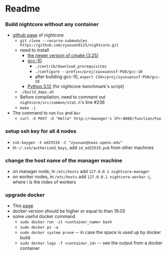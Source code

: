 # Readme
### Build nightcore without any container
- [github page](https://github.com/ut-osa/nightcore/tree/asplos-release) of nightcore
  + `git clone --recurse-submodules https://github.com/zyuxuan0115/nightcore.git`
  + need to install
    * [the newer version of cmake (3.25)](https://cmake.org/download/)
    * [gcc-10](http://www.netgull.com/gcc/releases/gcc-10.1.0/)
      - `./contrib/download_prerequisites`
      - `./configure --prefix=/proj/zyuxuanssf-PG0/gcc-10`
      - after building gcc-10, `export CXX=/proj/zyuxuanssf-PG0/gcc-10`
    * [Python 3.12](https://devguide.python.org/getting-started/setup-building/#build-dependencies) (for nightcore-benchmark's script)
  + `./build_deps.sh`
  + Before compilation, need to comment out `nightcore/src/common/stat.h`'s line #236
  + `make -j`
- The command to run `Foo` and `Bar`
  + `curl -X POST -d "Hello" http://<manager's IP>:8080/function/Foo`

### setup ssh key for all 4 nodes
- `ssh-keygen -t ed25519 -C "zyuxuan@seas.upenn.edu"`
- in `~/.ssh/authorized_keys`, add `id_ed25519.pub` from other machines

### change the host name of the manager machine
- on manager node, in `/etc/hosts` add `127.0.0.1 nightcore-manager`
- on worker nodes, in `/etc/hosts` add `127.0.0.1 nightcore-worker-i`, where i is the index of workers

### upgrade docker
- This [page](https://docs.docker.com/engine/install/ubuntu/#install-from-a-package)
- docker version should be higher or equal to than 19.03
- some useful docker command
  + `sudo docker run -it <container_name> bash`
  + `sudo docker ps -a`
  + `sudo docker system prune` -- in case the space is used up by docker build
  + `sudo docker logs -f <container_id>` -- see the output from a docker container

